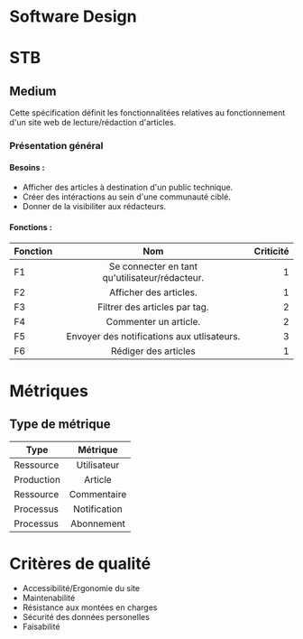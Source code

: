 # Software Design

# STB

## Medium

Cette spécification définit les fonctionnalitées relatives au fonctionnement d'un site web de lecture/rédaction d'articles.

### Présentation général

#### Besoins :

- Afficher des articles à destination d'un public technique.
- Créer des intéractions au sein d'une communauté ciblé.
- Donner de la visibiliter aux rédacteurs.

#### Fonctions :

| Fonction |                      Nom                       | Criticité |
| -------- | :--------------------------------------------: | --------: |
| F1       | Se connecter en tant qu'utilisateur/rédacteur. |         1 |
| F2       |             Afficher des articles.             |         1 |
| F3       |         Filtrer des articles par tag.          |         2 |
| F4       |             Commenter un article.              |         2 |
| F5       |   Envoyer des notifications aux utlisateurs.   |         3 |
| F6       |              Rédiger des articles              |         1 |

# Métriques

## Type de métrique

| Type       |   Métrique   |
| ---------- | :----------: |
| Ressource  | Utilisateur  |
| Production |   Article    |
| Ressource  | Commentaire  |
| Processus  | Notification |
| Processus  |  Abonnement  |

# Critères de qualité

- Accessibilité/Ergonomie du site
- Maintenabilité
- Résistance aux montées en charges
- Sécurité des données personelles
- Faisabilité
